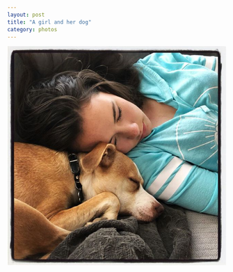 ```yaml
---
layout: post
title: "A girl and her dog"
category: photos
---
```


[![A girl and her dog](/instagram/th-BzUOZ_wpoPS.jpg)](https://www.instagram.com/p/BzUOZ_wpoPS/)
